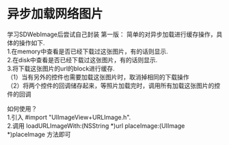 # 异步加载网络图片
学习SDWebImage后尝试自己封装
第一版：
简单的对异步加载进行缓存操作，具体的操作如下.      
1.在memory中查看是否已经下载过这张图片，有的话则显示.     
2.在disk中查看是否已经下载过这张图片，有的话则显示.       
3.将下载这张图片的url的block进行缓存.      
  （1）当有另外的控件也需要加载这张图片时，取消掉相同的下载操作         
  （2）将两个控件的回调储存起来，等照片加载完时，调用所有加载这张图片的控件的回调


如何使用？       
1.引入 #import "UIImageView+URLImage.h".      
2.调用 loadURLImageWith:(NSString *)url placeImage:(UIImage *)placeImage 方法即可
